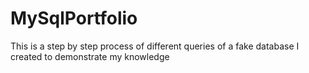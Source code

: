 # MySqlPortfolio
This is a step by step process of different queries of a fake database I created to demonstrate my knowledge
